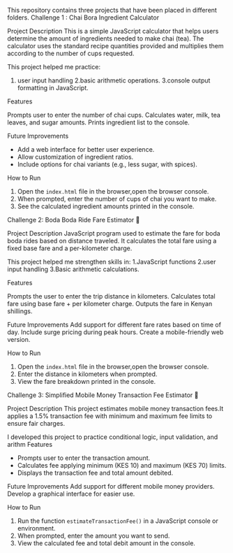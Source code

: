 This repository contains three projects that have been placed in different folders.
 Challenge 1 : Chai Bora Ingredient Calculator 

Project Description
This is a simple JavaScript calculator that helps users determine the amount of ingredients needed to make chai (tea). The calculator uses the standard recipe quantities provided and multiplies them according to the number of cups requested.


This project helped me practice:
1. user input handling
2.basic arithmetic operations.
3.console output formatting in JavaScript.

Features

  Prompts user to enter the number of chai cups.
  Calculates water, milk, tea leaves, and sugar amounts.
  Prints ingredient list to the console.

Future Improvements

- Add a web interface for better user experience.
- Allow customization of ingredient ratios.
- Include options for chai variants (e.g., less sugar, with spices).

How to Run

1. Open the `index.html` file in the browser,open the browser console.
2. When prompted, enter the number of cups of chai you want to make.
3. See the calculated ingredient amounts printed in the console.


Challenge 2: Boda Boda Ride Fare Estimator 🛵

Project Description
JavaScript program used to estimate the fare for boda boda rides based on distance traveled. It calculates the total fare using a fixed base fare and a per-kilometer charge.

This project helped me strengthen skills in:
1.JavaScript functions
2.user input handling
3.Basic arithmetic calculations.

Features

 Prompts the user to enter the trip distance in kilometers.
 Calculates total fare using base fare + per kilometer charge.
 Outputs the fare in Kenyan shillings.

Future Improvements
 Add support for different fare rates based on time of day.
 Include surge pricing during peak hours.
 Create a mobile-friendly web version.

How to Run
1. Open the `index.html` file in the browser,open the browser console.
2. Enter the distance in kilometers when prompted.
3. View the fare breakdown printed in the console.

Challenge 3: Simplified Mobile Money Transaction Fee Estimator 📱

Project Description
This project estimates mobile money transaction fees.It applies a 1.5% transaction fee with minimum and maximum fee limits to ensure fair charges.

I developed this project to practice conditional logic, input validation, and arithm
 Features
- Prompts user to enter the transaction amount.
- Calculates fee applying minimum (KES 10) and maximum (KES 70) limits.
- Displays the transaction fee and total amount debited.

Future Improvements
 Add support for different mobile money providers.
 Develop a graphical interface for easier use.

How to Run
1. Run the function `estimateTransactionFee()` in a JavaScript console or environment.
2. When prompted, enter the amount you want to send.
3. View the calculated fee and total debit amount in the console.


